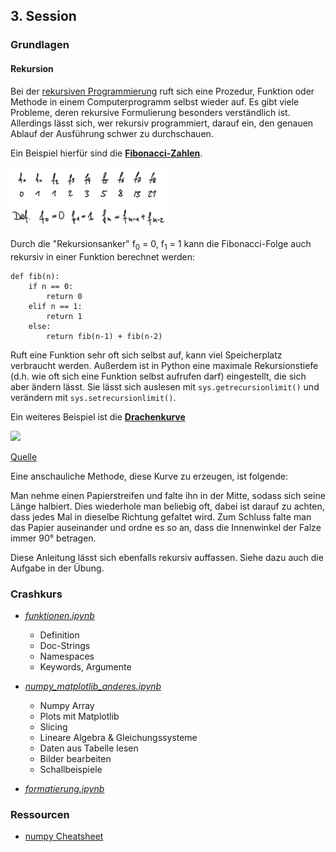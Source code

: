 ## 3. Session

### Grundlagen

#### Rekursion

Bei der [rekursiven Programmierung](https://de.wikipedia.org/wiki/Rekursive_Programmierung) ruft sich eine Prozedur, Funktion oder Methode in einem Computerprogramm selbst wieder auf. Es gibt viele Probleme, deren rekursive Formulierung besonders verständlich ist. Allerdings lässt sich, wer rekursiv programmiert, darauf ein, den genauen Ablauf der Ausführung schwer zu durchschauen. 

Ein Beispiel hierfür sind die **[Fibonacci-Zahlen](https://de.wikipedia.org/wiki/Fibonacci-Folge)**. 

<img src="fib.jpg" width=50%>

Durch die "Rekursionsanker" f<sub>0</sub> = 0, f<sub>1</sub> = 1 kann die Fibonacci-Folge auch rekursiv in einer Funktion berechnet werden:

    def fib(n):
        if n == 0:
            return 0
        elif n == 1:
            return 1
        else:
            return fib(n-1) + fib(n-2)

Ruft eine Funktion sehr oft sich selbst auf, kann viel Speicherplatz verbraucht werden. Außerdem ist in Python eine maximale Rekursionstiefe (d.h. wie oft sich eine Funktion selbst aufrufen darf) eingestellt, die sich aber ändern lässt. Sie lässt sich auslesen mit `sys.getrecursionlimit()` und verändern mit `sys.setrecursionlimit()`.

Ein weiteres Beispiel ist die **[Drachenkurve](https://de.wikipedia.org/wiki/Drachenkurve)**

<img src="https://upload.wikimedia.org/wikipedia/commons/thumb/7/72/Dragon_Curve_adding_corners_trails_rectangular_numbered_R.gif/300px-Dragon_Curve_adding_corners_trails_rectangular_numbered_R.gif">

[Quelle](https://commons.wikimedia.org/wiki/File:Dragon_Curve_adding_corners_trails_rectangular_numbered_R.gif)

Eine anschauliche Methode, diese Kurve zu erzeugen, ist folgende: 

Man nehme einen Papierstreifen und falte ihn in der Mitte, sodass sich seine Länge halbiert. Dies wiederhole man beliebig oft, dabei ist darauf zu achten, dass jedes Mal in dieselbe Richtung gefaltet wird. Zum Schluss falte man das Papier auseinander und ordne es so an, dass die Innenwinkel der Falze immer 90° betragen.

Diese Anleitung lässt sich ebenfalls rekursiv auffassen. Siehe dazu auch die Aufgabe in der Übung.

### Crashkurs

* *[funktionen.ipynb](./crashkurs/funktionen.ipynb)*
  * Definition
  * Doc-Strings
  * Namespaces
  * Keywords, Argumente
  
* *[numpy_matplotlib_anderes.ipynb](./crashkurs/numpy_matplotlib_anderes.ipynb)*
  * Numpy Array
  * Plots mit Matplotlib
  * Slicing
  * Lineare Algebra & Gleichungssysteme
  * Daten aus Tabelle lesen
  * Bilder bearbeiten
  * Schallbeispiele

* *[formatierung.ipynb](./crashkurs/formatierung.ipynb)*


### Ressourcen

* [numpy Cheatsheet](https://s3.amazonaws.com/assets.datacamp.com/blog_assets/Numpy_Python_Cheat_Sheet.pdf)
